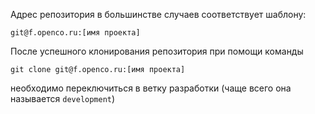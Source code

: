 Адрес репозитория в большинстве случаев соответствует шаблону:

`git@f.openco.ru:[имя проекта]`

После успешного клонирования репозитория при помощи команды

`git clone git@f.openco.ru:[имя проекта]`

необходимо переключиться в ветку разработки (чаще всего она называется `development`)